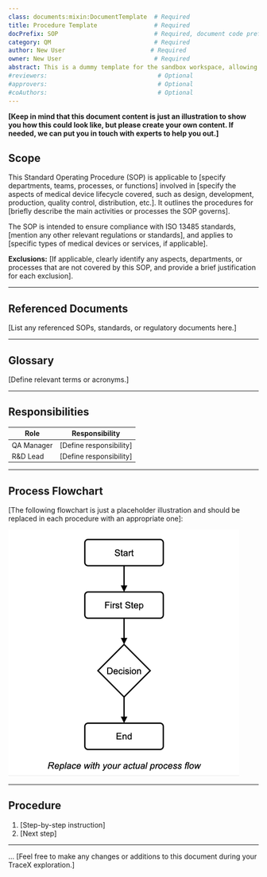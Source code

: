 ```yaml
---
class: documents:mixin:DocumentTemplate  # Required
title: Procedure Template                # Required
docPrefix: SOP                           # Required, document code prefix
category: QM                             # Required
author: New User                        # Required
owner: New User                          # Required
abstract: This is a dummy template for the sandbox workspace, allowing you to play around and easily explore TraceX’s capabilities.      # Optional
#reviewers:                               # Optional
#approvers:                               # Optional
#coAuthors:                               # Optional
---
```


**[Keep in mind that this document content is just an illustration to show you how this could look like, but please create your own content. If needed, we can put you in touch with experts to help you out.]**

## Scope
This Standard Operating Procedure (SOP) is applicable to [specify departments, teams, processes, or functions] involved in [specify the aspects of medical device lifecycle covered, such as design, development, production, quality control, distribution, etc.]. It outlines the procedures for [briefly describe the main activities or processes the SOP governs].

The SOP is intended to ensure compliance with ISO 13485 standards, [mention any other relevant regulations or standards], and applies to [specific types of medical devices or services, if applicable].

**Exclusions:** [If applicable, clearly identify any aspects, departments, or processes that are not covered by this SOP, and provide a brief justification for each exclusion].

---
## Referenced Documents
[List any referenced SOPs, standards, or regulatory documents here.]

---
## Glossary
[Define relevant terms or acronyms.]

---
## Responsibilities
| Role             | Responsibility            |
|------------------|---------------------------|
| QA Manager       | [Define responsibility]   |
| R&D Lead         | [Define responsibility]   |

---
## Process Flowchart

[The following flowchart is just a placeholder illustration and should be replaced in each procedure with an appropriate one]:

![Process Flowchart](https://raw.githubusercontent.com/charles-rollet/controlled-docs-test/main/assets/images/template-process-flow.png)

---
## Procedure
1. [Step-by-step instruction]
2. [Next step]

---
... [Feel free to make any changes or additions to this document during your TraceX exploration.]
